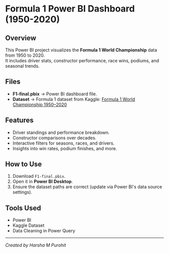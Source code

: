 # Formula 1 Power BI Dashboard (1950-2020)

##  Overview
This Power BI project visualizes the **Formula 1 World Championship** data from 1950 to 2020.  
It includes driver stats, constructor performance, race wins, podiums, and seasonal trends.

## Files
- **F1-final.pbix** → Power BI dashboard file.
- **Dataset** → Formula 1 dataset from Kaggle: [Formula 1 World Championship 1950–2020](https://www.kaggle.com/datasets/rohanrao/formula-1-world-championship-1950-2020)

## Features
- Driver standings and performance breakdown.
- Constructor comparisons over decades.
- Interactive filters for seasons, races, and drivers.
- Insights into win rates, podium finishes, and more.

## How to Use
1. Download `F1-final.pbix`.
2. Open it in **Power BI Desktop**.
3. Ensure the dataset paths are correct (update via Power BI's data source settings).

## Tools Used
- Power BI
- Kaggle Dataset
- Data Cleaning in Power Query

---

*Created by Harsha M Purohit*

